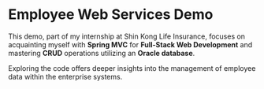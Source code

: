 # Employee Web Services Demo
This demo, part of my internship at Shin Kong Life Insurance, focuses on acquainting myself with **Spring MVC** for **Full-Stack Web Development** and mastering **CRUD** operations utilizing an **Oracle database**.

Exploring the code offers deeper insights into the management of employee data within the enterprise systems.
